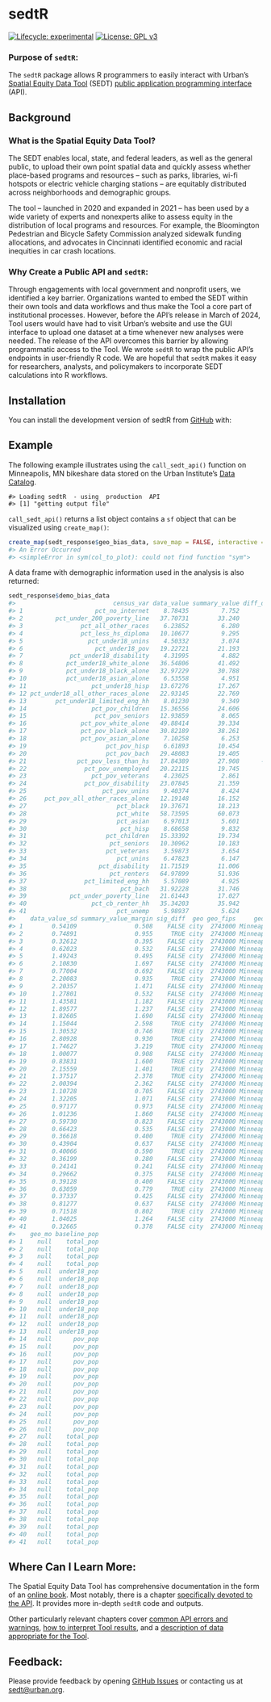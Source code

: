 
<!-- README.md is generated from README.Rmd. Please edit that file -->

# sedtR

<!-- badges: start -->

[![Lifecycle:
experimental](https://img.shields.io/badge/lifecycle-experimental-orange.svg)](https://lifecycle.r-lib.org/articles/stages.html#experimental)
[![License: GPL
v3](https://img.shields.io/badge/License-GPLv3-blue.svg)](https://www.gnu.org/licenses/gpl-3.0)
<!-- badges: end -->

### Purpose of `sedtR`:

The `sedtR` package allows R programmers to easily interact with Urban’s
[Spatial Equity Data
Tool](https://apps.urban.org/features/equity-data-tool/) (SEDT) [public
application programming
interface](https://ui-research.github.io/sedt_documentation/api_documentation.html)
(API).

## Background

### What is the Spatial Equity Data Tool?

The SEDT enables local, state, and federal leaders, as well as the
general public, to upload their own point spatial data and quickly
assess whether place-based programs and resources – such as parks,
libraries, wi-fi hotspots or electric vehicle charging stations – are
equitably distributed across neighborhoods and demographic groups.

The tool – launched in 2020 and expanded in 2021 – has been used by a
wide variety of experts and nonexperts alike to assess equity in the
distribution of local programs and resources. For example, the
Bloomington Pedestrian and Bicycle Safety Commission analyzed sidewalk
funding allocations, and advocates in Cincinnati identified economic and
racial inequities in car crash locations.

### Why Create a Public API and `sedtR`:

Through engagements with local government and nonprofit users, we
identified a key barrier. Organizations wanted to embed the SEDT within
their own tools and data workflows and thus make the Tool a core part of
institutional processes. However, before the API’s release in March of
2024, Tool users would have had to visit Urban’s website and use the GUI
interface to upload one dataset at a time whenever new analyses were
needed. The release of the API overcomes this barrier by allowing
programmatic access to the Tool. We wrote `sedtR` to wrap the public
API’s endpoints in user-friendly R code. We are hopeful that `sedtR`
makes it easy for researchers, analysts, and policymakers to incorporate
SEDT calculations into R workflows.

## Installation

You can install the development version of sedtR from
[GitHub](https://github.com/) with:

## Example

The following example illustrates using the `call_sedt_api()` function
on Minneapolis, MN bikeshare data stored on the Urban Institute’s [Data
Catalog](https://datacatalog.urban.org/).

    #> Loading sedtR  - using  production  API
    #> [1] "getting output file"

`call_sedt_api()` returns a list object contains a `sf` object that can
be visualized using `create_map()`:

``` r
create_map(sedt_response$geo_bias_data, save_map = FALSE, interactive = FALSE)
#> An Error Occurred
#> <simpleError in sym(col_to_plot): could not find function "sym">
```

A data frame with demographic information used in the analysis is also
returned:

``` r
sedt_response$demo_bias_data
#>                           census_var data_value summary_value diff_data_city
#> 1                    pct_no_internet    8.78435         7.752        1.03235
#> 2         pct_under_200_poverty_line   37.70731        33.240        4.46731
#> 3                pct_all_other_races    6.23852         6.280       -0.04148
#> 4                pct_less_hs_diploma   10.10677         9.295        0.81177
#> 5                  pct_under18_unins    4.50332         3.074        1.42932
#> 6                    pct_under18_pov   19.22721        21.193       -1.96579
#> 7             pct_under18_disability    4.31995         4.882       -0.56205
#> 8            pct_under18_white_alone   36.54806        41.492       -4.94394
#> 9            pct_under18_black_alone   32.97229        30.788        2.18429
#> 10           pct_under18_asian_alone    6.53558         4.951        1.58458
#> 11                  pct_under18_hisp   13.67276        17.267       -3.59424
#> 12 pct_under18_all_other_races_alone   22.93145        22.769        0.16245
#> 13        pct_under18_limited_eng_hh    8.01230         9.349       -1.33670
#> 14                  pct_pov_children   15.36556        24.606       -9.24044
#> 15                   pct_pov_seniors   12.93859         8.065        4.87359
#> 16               pct_pov_white_alone   49.88414        39.334       10.55014
#> 17               pct_pov_black_alone   30.82189        38.261       -7.43911
#> 18               pct_pov_asian_alone    7.10258         6.253        0.84958
#> 19                      pct_pov_hisp    6.61893        10.454       -3.83507
#> 20                      pct_pov_bach   29.48083        19.405       10.07583
#> 21              pct_pov_less_than_hs   17.84389        27.908      -10.06411
#> 22                pct_pov_unemployed   20.22115        19.745        0.47615
#> 23                  pct_pov_veterans    4.23025         2.861        1.36925
#> 24                pct_pov_disability   23.07845        21.359        1.71945
#> 25                     pct_pov_unins    9.40374         8.424        0.97974
#> 26     pct_pov_all_other_races_alone   12.19148        16.152       -3.96052
#> 27                         pct_black   19.37671        18.213        1.16371
#> 28                         pct_white   58.73595        60.073       -1.33705
#> 29                         pct_asian    6.97013         5.601        1.36913
#> 30                          pct_hisp    8.68658         9.832       -1.14542
#> 31                      pct_children   15.33392        19.734       -4.40008
#> 32                       pct_seniors   10.30962        10.183        0.12662
#> 33                      pct_veterans    3.59873         3.654       -0.05527
#> 34                         pct_unins    6.47823         6.147        0.33123
#> 35                    pct_disability   11.71519        11.006        0.70919
#> 36                       pct_renters   64.97899        51.936       13.04299
#> 37                pct_limited_eng_hh    5.57089         4.925        0.64589
#> 38                          pct_bach   31.92228        31.746        0.17628
#> 39            pct_under_poverty_line   21.61443        17.027        4.58743
#> 40                  pct_cb_renter_hh   35.34203        35.942       -0.59997
#> 41                         pct_unemp    5.98937         5.624        0.36537
#>    data_value_sd summary_value_margin sig_diff  geo geo_fips     geo_display
#> 1        0.54109                0.508    FALSE city  2743000 Minneapolis, MN
#> 2        0.74891                0.955     TRUE city  2743000 Minneapolis, MN
#> 3        0.32612                0.395    FALSE city  2743000 Minneapolis, MN
#> 4        0.62023                0.532    FALSE city  2743000 Minneapolis, MN
#> 5        1.49243                0.495    FALSE city  2743000 Minneapolis, MN
#> 6        2.10830                1.697    FALSE city  2743000 Minneapolis, MN
#> 7        0.77004                0.692    FALSE city  2743000 Minneapolis, MN
#> 8        2.20083                0.935     TRUE city  2743000 Minneapolis, MN
#> 9        2.20357                1.471    FALSE city  2743000 Minneapolis, MN
#> 10       1.27801                0.532    FALSE city  2743000 Minneapolis, MN
#> 11       1.43581                1.182    FALSE city  2743000 Minneapolis, MN
#> 12       1.89577                1.237    FALSE city  2743000 Minneapolis, MN
#> 13       1.82605                1.690    FALSE city  2743000 Minneapolis, MN
#> 14       1.15044                2.598     TRUE city  2743000 Minneapolis, MN
#> 15       1.30532                0.746     TRUE city  2743000 Minneapolis, MN
#> 16       2.80928                0.930     TRUE city  2743000 Minneapolis, MN
#> 17       1.74627                3.219     TRUE city  2743000 Minneapolis, MN
#> 18       1.00077                0.908    FALSE city  2743000 Minneapolis, MN
#> 19       0.83831                1.600     TRUE city  2743000 Minneapolis, MN
#> 20       2.15559                1.401     TRUE city  2743000 Minneapolis, MN
#> 21       1.37517                2.378     TRUE city  2743000 Minneapolis, MN
#> 22       2.00394                2.362    FALSE city  2743000 Minneapolis, MN
#> 23       1.10728                0.705    FALSE city  2743000 Minneapolis, MN
#> 24       1.32205                1.071    FALSE city  2743000 Minneapolis, MN
#> 25       0.97177                0.973    FALSE city  2743000 Minneapolis, MN
#> 26       1.01236                1.860    FALSE city  2743000 Minneapolis, MN
#> 27       0.59730                0.823    FALSE city  2743000 Minneapolis, MN
#> 28       0.66423                0.535    FALSE city  2743000 Minneapolis, MN
#> 29       0.36618                0.400     TRUE city  2743000 Minneapolis, MN
#> 30       0.43904                0.637    FALSE city  2743000 Minneapolis, MN
#> 31       0.40066                0.590     TRUE city  2743000 Minneapolis, MN
#> 32       0.36199                0.280    FALSE city  2743000 Minneapolis, MN
#> 33       0.24141                0.241    FALSE city  2743000 Minneapolis, MN
#> 34       0.29662                0.375    FALSE city  2743000 Minneapolis, MN
#> 35       0.39128                0.400    FALSE city  2743000 Minneapolis, MN
#> 36       0.63059                0.779     TRUE city  2743000 Minneapolis, MN
#> 37       0.37337                0.425    FALSE city  2743000 Minneapolis, MN
#> 38       0.81277                0.637    FALSE city  2743000 Minneapolis, MN
#> 39       0.71518                0.802     TRUE city  2743000 Minneapolis, MN
#> 40       1.04025                1.264    FALSE city  2743000 Minneapolis, MN
#> 41       0.32665                0.378    FALSE city  2743000 Minneapolis, MN
#>    geo_mo baseline_pop
#> 1    null    total_pop
#> 2    null    total_pop
#> 3    null    total_pop
#> 4    null    total_pop
#> 5    null  under18_pop
#> 6    null  under18_pop
#> 7    null  under18_pop
#> 8    null  under18_pop
#> 9    null  under18_pop
#> 10   null  under18_pop
#> 11   null  under18_pop
#> 12   null  under18_pop
#> 13   null  under18_pop
#> 14   null      pov_pop
#> 15   null      pov_pop
#> 16   null      pov_pop
#> 17   null      pov_pop
#> 18   null      pov_pop
#> 19   null      pov_pop
#> 20   null      pov_pop
#> 21   null      pov_pop
#> 22   null      pov_pop
#> 23   null      pov_pop
#> 24   null      pov_pop
#> 25   null      pov_pop
#> 26   null      pov_pop
#> 27   null    total_pop
#> 28   null    total_pop
#> 29   null    total_pop
#> 30   null    total_pop
#> 31   null    total_pop
#> 32   null    total_pop
#> 33   null    total_pop
#> 34   null    total_pop
#> 35   null    total_pop
#> 36   null    total_pop
#> 37   null    total_pop
#> 38   null    total_pop
#> 39   null    total_pop
#> 40   null    total_pop
#> 41   null    total_pop
```

## Where Can I Learn More:

The Spatial Equity Data Tool has comprehensive documentation in the form
of an [online book](https://ui-research.github.io/sedt_documentation/).
Most notably, there is a chapter [specifically devoted to the
API](https://ui-research.github.io/sedt_documentation/api_documentation.html).
It provides more in-depth `sedtR` code and outputs.

Other particularly relevant chapters cover [common API errors and
warnings](https://ui-research.github.io/sedt_documentation/common_errors_warnings.html),
[how to interpret Tool
results](https://ui-research.github.io/sedt_documentation/interpreting_results.html),
and a [description of data appropriate for the
Tool](https://ui-research.github.io/sedt_documentation/resource_datasets.html).

## Feedback:

Please provide feedback by opening [GitHub
Issues](https://github.com/UrbanInstitute/sedtR/issues) or contacting us
at <sedt@urban.org>.
